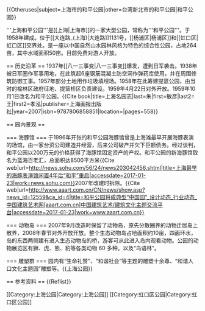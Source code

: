 {{Otheruses|subject=上海市的和平公园|other=台湾新北市的和平公园|和平公園}}

'''上海和平公园'''是[[上海|上海市]]的一家大型公园，常称为'''和平公园'''。于1958年建成。位于[[大连路_(上海)|大连路]]1131号，[[杨浦区|杨浦区]]和[[虹口区|虹口区]]交界处。是一座以中国自然山水园林风格为特色的综合性公园，占地264亩，其中水域面积50亩。目前免费对游人开放。

== 历史沿革 ==
1937年[[八一三事变|八一三事变]]爆发，遭到日军袭击。1938年被日军圈作军事用地，在此筑起6座钢筋混凝土防空洞作弹药库使用，并在周围修筑防御工事。1957年部分土地用作垃圾填埋场。1958年在此筹建提篮公园，由当时的榆林区政府征地、提篮桥区负责建设。1959年4月22日对外开放。1959年10月1日改名为和平公园。<ref>{{Cite book|title=上海名园志|last=朱|first=敏彦|last2=王|first2=孝泓|publisher=上海画报出版社|year=2007|isbn=9787806858851|location=|pages=558}}</ref>

== 园内景观 ==

=== 海豚馆 ===
于1996年开张的和平公园海豚馆曾是上海滩最早开展海豚表演的场馆，由一家台资公司建造并经营，后来公司破产并欠下巨额债务。经过谈判，和平公园以200万元的价格获得了海豚馆固定资产的产权。和平公园的新海豚馆取名为蓝海百老汇，总面积达8500平方米<ref>{{Cite web|url=http://news.sohu.com/56/24/news203042456.shtml|title=上海最早的海豚表演馆闲置4年后“和平”重启|accessdate=2017-01-23|work=news.sohu.com}}</ref>2007年改建时拆除。<ref>{{Cite web|url=http://www.aaart.com.cn/CN/news/show.asp?news_id=12559&ca_id=4|title=和平公园将成典型“中国园”_设计动态_行业动态_中国建筑艺术网[aaart.com.cn]中国建筑艺术/建筑文化主题交流平台|accessdate=2017-01-23|work=www.aaart.com.cn}}</ref>

=== 动物岛 ===
2007年9月改造时保留了动物岛，原先分散圈养的动物迁居岛上散养，2008年春节对外开放开放。整个生态动物岛占地面积约10亩，四面环水，岛的东西两侧建有进入生态动物岛的桥，游客可从此进入岛内观看动物。公园的动物展览区有狮、虎、熊、豹等各类动物 60 多种。以及“鸟语林”。

=== 雕塑群 ===
园内有“生命礼赞”、“和谐社会”等主题的雕塑十余尊、“和谐人口文化主题园”雕塑等。{{上海公园}}

== 参考资料 ==
{{Reflist}}

[[Category:上海公园|Category:上海公园]]
[[Category:虹口区公园|Category:虹口区公园]]